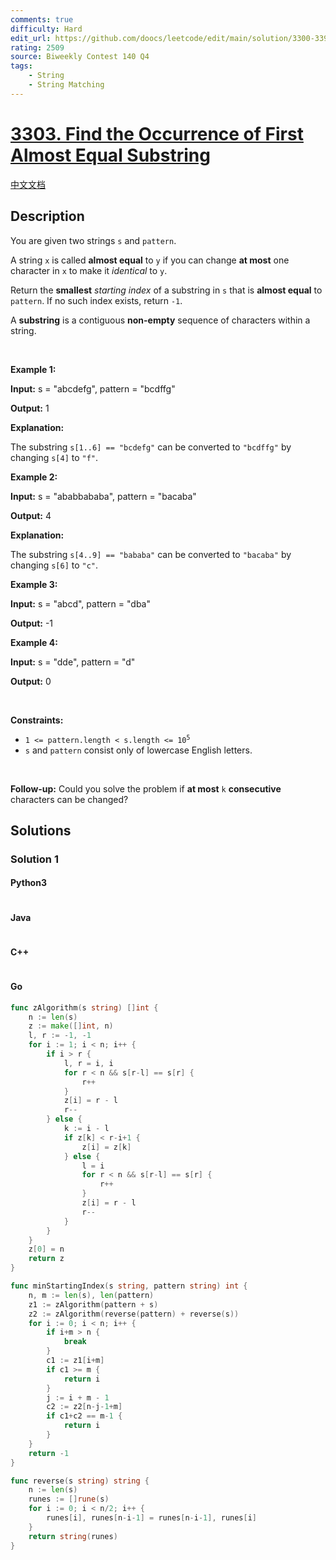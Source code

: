 ```yaml
---
comments: true
difficulty: Hard
edit_url: https://github.com/doocs/leetcode/edit/main/solution/3300-3399/3303.Find%20the%20Occurrence%20of%20First%20Almost%20Equal%20Substring/README_EN.md
rating: 2509
source: Biweekly Contest 140 Q4
tags:
    - String
    - String Matching
---
```


<!-- problem:start -->

# [3303. Find the Occurrence of First Almost Equal Substring](https://leetcode.com/problems/find-the-occurrence-of-first-almost-equal-substring)

[中文文档](/solution/3300-3399/3303.Find%20the%20Occurrence%20of%20First%20Almost%20Equal%20Substring/README.md)

## Description

<!-- description:start -->

<p>You are given two strings <code>s</code> and <code>pattern</code>.</p>

<p>A string <code>x</code> is called <strong>almost equal</strong> to <code>y</code> if you can change <strong>at most</strong> one character in <code>x</code> to make it <em>identical</em> to <code>y</code>.</p>

<p>Return the <strong>smallest</strong> <em>starting index</em> of a <span data-keyword="substring-nonempty">substring</span> in <code>s</code> that is <strong>almost equal</strong> to <code>pattern</code>. If no such index exists, return <code>-1</code>.</p>
A <strong>substring</strong> is a contiguous <b>non-empty</b> sequence of characters within a string.
<p>&nbsp;</p>
<p><strong class="example">Example 1:</strong></p>

<div class="example-block">
<p><strong>Input:</strong> <span class="example-io">s = &quot;abcdefg&quot;, pattern = &quot;bcdffg&quot;</span></p>

<p><strong>Output:</strong> <span class="example-io">1</span></p>

<p><strong>Explanation:</strong></p>

<p>The substring <code>s[1..6] == &quot;bcdefg&quot;</code> can be converted to <code>&quot;bcdffg&quot;</code> by changing <code>s[4]</code> to <code>&quot;f&quot;</code>.</p>
</div>

<p><strong class="example">Example 2:</strong></p>

<div class="example-block">
<p><strong>Input:</strong> <span class="example-io">s = &quot;ababbababa&quot;, pattern = &quot;bacaba&quot;</span></p>

<p><strong>Output:</strong> <span class="example-io">4</span></p>

<p><strong>Explanation:</strong></p>

<p>The substring <code>s[4..9] == &quot;bababa&quot;</code> can be converted to <code>&quot;bacaba&quot;</code> by changing <code>s[6]</code> to <code>&quot;c&quot;</code>.</p>
</div>

<p><strong class="example">Example 3:</strong></p>

<div class="example-block">
<p><strong>Input:</strong> <span class="example-io">s = &quot;abcd&quot;, pattern = &quot;dba&quot;</span></p>

<p><strong>Output:</strong> <span class="example-io">-1</span></p>
</div>

<p><strong class="example">Example 4:</strong></p>

<div class="example-block">
<p><strong>Input:</strong> <span class="example-io">s = &quot;dde&quot;, pattern = &quot;d&quot;</span></p>

<p><strong>Output:</strong> <span class="example-io">0</span></p>
</div>

<p>&nbsp;</p>
<p><strong>Constraints:</strong></p>

<ul>
	<li><code>1 &lt;= pattern.length &lt; s.length &lt;= 10<sup>5</sup></code></li>
	<li><code>s</code> and <code>pattern</code> consist only of lowercase English letters.</li>
</ul>

<p>&nbsp;</p>
<strong>Follow-up:</strong> Could you solve the problem if <strong>at most</strong> <code>k</code> <strong>consecutive</strong> characters can be changed?

<!-- description:end -->

## Solutions

<!-- solution:start -->

### Solution 1

<!-- tabs:start -->

#### Python3

```python

```

#### Java

```java

```

#### C++

```cpp

```

#### Go

```go
func zAlgorithm(s string) []int {
    n := len(s)
    z := make([]int, n)
    l, r := -1, -1
    for i := 1; i < n; i++ {
        if i > r {
            l, r = i, i
            for r < n && s[r-l] == s[r] {
                r++
            }
            z[i] = r - l
            r--
        } else {
            k := i - l
            if z[k] < r-i+1 {
                z[i] = z[k]
            } else {
                l = i
                for r < n && s[r-l] == s[r] {
                    r++
                }
                z[i] = r - l
                r--
            }
        }
    }
    z[0] = n
    return z
}

func minStartingIndex(s string, pattern string) int {
    n, m := len(s), len(pattern)
    z1 := zAlgorithm(pattern + s)
    z2 := zAlgorithm(reverse(pattern) + reverse(s))
    for i := 0; i < n; i++ {
        if i+m > n {
            break
        }
        c1 := z1[i+m]
        if c1 >= m {
            return i
        }
        j := i + m - 1
        c2 := z2[n-j-1+m]
        if c1+c2 == m-1 {
            return i
        }
    }
    return -1
}

func reverse(s string) string {
    n := len(s)
    runes := []rune(s)
    for i := 0; i < n/2; i++ {
        runes[i], runes[n-i-1] = runes[n-i-1], runes[i]
    }
    return string(runes)
}
```

<!-- tabs:end -->

<!-- solution:end -->

<!-- problem:end -->
